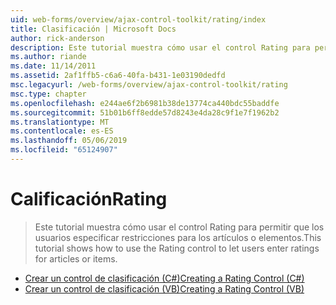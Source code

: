```yaml
---
uid: web-forms/overview/ajax-control-toolkit/rating/index
title: Clasificación | Microsoft Docs
author: rick-anderson
description: Este tutorial muestra cómo usar el control Rating para permitir que los usuarios especificar restricciones para los artículos o elementos.
ms.author: riande
ms.date: 11/14/2011
ms.assetid: 2af1ffb5-c6a6-40fa-b431-1e03190dedfd
msc.legacyurl: /web-forms/overview/ajax-control-toolkit/rating
msc.type: chapter
ms.openlocfilehash: e244ae6f2b6981b38de13774ca440bdc55baddfe
ms.sourcegitcommit: 51b01b6ff8edde57d8243e4da28c9f1e7f1962b2
ms.translationtype: MT
ms.contentlocale: es-ES
ms.lasthandoff: 05/06/2019
ms.locfileid: "65124907"
---
```

# <a name="rating"></a><span data-ttu-id="04fa8-103">Calificación</span><span class="sxs-lookup"><span data-stu-id="04fa8-103">Rating</span></span>

> <span data-ttu-id="04fa8-104">Este tutorial muestra cómo usar el control Rating para permitir que los usuarios especificar restricciones para los artículos o elementos.</span><span class="sxs-lookup"><span data-stu-id="04fa8-104">This tutorial shows how to use the Rating control to let users enter ratings for articles or items.</span></span>

- [<span data-ttu-id="04fa8-105">Crear un control de clasificación (C#)</span><span class="sxs-lookup"><span data-stu-id="04fa8-105">Creating a Rating Control (C#)</span></span>](creating-a-rating-control-cs.md)
- [<span data-ttu-id="04fa8-106">Crear un control de clasificación (VB)</span><span class="sxs-lookup"><span data-stu-id="04fa8-106">Creating a Rating Control (VB)</span></span>](creating-a-rating-control-vb.md)

